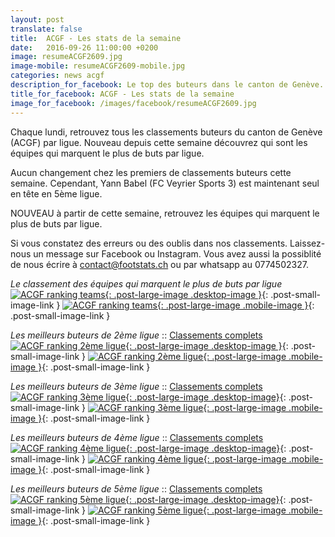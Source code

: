 ```yaml
---
layout: post
translate: false
title:  ACGF - Les stats de la semaine
date:   2016-09-26 11:00:00 +0200
image: resumeACGF2609.jpg
image-mobile: resumeACGF2609-mobile.jpg
categories: news acgf
description_for_facebook: Le top des buteurs dans le canton de Genève.
title_for_facebook: ACGF - Les stats de la semaine
image_for_facebook: /images/facebook/resumeACGF2609.jpg
---
```

Chaque lundi, retrouvez tous les classements buteurs du canton de Genève (ACGF) par ligue. Nouveau depuis cette semaine découvrez qui sont les équipes qui marquent le plus de buts par ligue.

Aucun changement chez les premiers de classements buteurs cette semaine. Cependant, Yann Babel (FC Veyrier Sports 3) est maintenant seul en tête en 5ème ligue.

NOUVEAU à partir de cette semaine, retrouvez les équipes qui marquent le plus de buts par ligue.

Si vous constatez des erreurs ou des oublis dans nos classements. Laissez-nous un message sur Facebook ou Instagram. Vous avez aussi la possiblité de nous écrire à contact@footstats.ch ou par whatsapp au 0774502327.

_Le classement des équipes qui marquent le plus de buts par ligue_
[![ACGF ranking teams]({{site.url}}/images/posts/rankings/resumeACGFA2609.jpg){: .post-large-image .desktop-image }]({{site.url}}/images/posts/rankings/resumeACGFA2609.jpg){: .post-small-image-link }
[![ACGF ranking teams]({{site.url}}/images/posts/rankings/resumeACGFA2609-mobile.jpg){: .post-large-image .mobile-image }]({{site.url}}/images/posts/rankings/resumeACGFA2609-mobile.jpg){: .post-small-image-link }

_Les meilleurs buteurs de 2ème ligue_ :: [Classements complets]({{site.url}}/acgf/2eme-ligue)
[![ACGF ranking 2ème ligue]({{site.url}}/images/posts/rankings/resumeACGF22609.jpg){: .post-large-image .desktop-image }]({{site.url}}/images/posts/rankings/resumeACGF22609.jpg){: .post-small-image-link }
[![ACGF ranking 2ème ligue]({{site.url}}/images/posts/rankings/resumeACGF22609-mobile.jpg){: .post-large-image .mobile-image }]({{site.url}}/images/posts/rankings/resumeACGF22609-mobile.jpg){: .post-small-image-link }

_Les meilleurs buteurs de 3ème ligue_ :: [Classements complets]({{site.url}}/acgf/3eme-ligue)
[![ACGF ranking 3ème ligue]({{site.url}}/images/posts/rankings/resumeACGF32609.jpg){: .post-large-image .desktop-image}]({{site.url}}/images/posts/rankings/resumeACGF32609.jpg){: .post-small-image-link }
[![ACGF ranking 3ème ligue]({{site.url}}/images/posts/rankings/resumeACGF32609-mobile.jpg){: .post-large-image .mobile-image }]({{site.url}}/images/posts/rankings/resumeACGF32609-mobile.jpg){: .post-small-image-link }

_Les meilleurs buteurs de 4ème ligue_ :: [Classements complets]({{site.url}}/acgf/4eme-ligue)
[![ACGF ranking 4ème ligue]({{site.url}}/images/posts/rankings/resumeACGF42609.jpg){: .post-large-image .desktop-image}]({{site.url}}/images/posts/rankings/resumeACGF42609.jpg){: .post-small-image-link }
[![ACGF ranking 4ème ligue]({{site.url}}/images/posts/rankings/resumeACGF42609-mobile.jpg){: .post-large-image .mobile-image }]({{site.url}}/images/posts/rankings/resumeACGF42609-mobile.jpg){: .post-small-image-link }

_Les meilleurs buteurs de 5ème ligue_ :: [Classements complets]({{site.url}}/acgf/5eme-ligue)
[![ACGF ranking 5ème ligue]({{site.url}}/images/posts/rankings/resumeACGF52609.jpg){: .post-large-image .desktop-image}]({{site.url}}/images/posts/rankings/resumeACGF52609.jpg){: .post-small-image-link }
[![ACGF ranking 5ème ligue]({{site.url}}/images/posts/rankings/resumeACGF52609-mobile.jpg){: .post-large-image .mobile-image }]({{site.url}}/images/posts/rankings/resumeACGF52609-mobile.jpg){: .post-small-image-link }